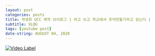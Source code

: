 ```yaml
---
layout: post
categories: posts
title: 학생회 UCC 제작 브이로그 | 라고 쓰고 학교에서 추억만들기라고 읽는다 |
subtitle: VLOG
tags: [youtube post]
date-string: AUGUST 04, 2020
---
```

[![Video Label](http://img.youtube.com/vi/FqtfMQayuW4/0.jpg)](https://youtu.be/FqtfMQayuW4)
